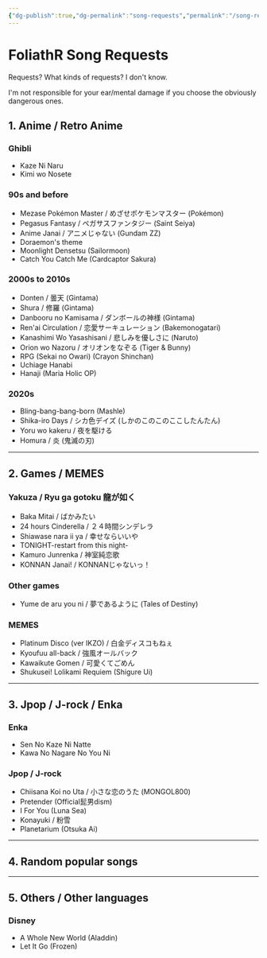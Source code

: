 ```yaml
---
{"dg-publish":true,"dg-permalink":"song-requests","permalink":"/song-requests/","dgShowBacklinks":"false","dgShowLocalGraph":"false","dgShowInlineTitle":"false","dgShowFileTree":"false","dgEnableSearch":"false","noteIcon":""}
---
```


# FoliathR Song Requests
Requests? What kinds of requests? I don't know.

I'm not responsible for your ear/mental damage if you choose the obviously dangerous ones.
## 1. Anime / Retro Anime
### Ghibli
- Kaze Ni Naru
- Kimi wo Nosete

### 90s and before
- Mezase Pokémon Master / めざせポケモンマスター (Pokémon)
- Pegasus Fantasy / ペガサスファンタジー (Saint Seiya)
- Anime Janai / アニメじゃない (Gundam ZZ)
- Doraemon's theme
- Moonlight Densetsu (Sailormoon)
- Catch You Catch Me (Cardcaptor Sakura)

### 2000s to 2010s
- Donten / 曇天 (Gintama)
- Shura / 修羅 (Gintama)
- Danbooru no Kamisama / ダンボールの神様 (Gintama)
- Ren'ai Circulation / 恋愛サーキュレーション (Bakemonogatari)
- Kanashimi Wo Yasashisani / 悲しみを優しさに (Naruto)
- Orion wo Nazoru / オリオンをなぞる (Tiger & Bunny)
- RPG (Sekai no Owari) (Crayon Shinchan)
- Uchiage Hanabi
- Hanaji (Maria Holic OP)

### 2020s
- Bling-bang-bang-born (Mashle)
- Shika-iro Days / シカ色デイズ (しかのこのこのここしたんたん)
- Yoru wo kakeru / 夜を駆ける
- Homura / 炎 (鬼滅の刃)

---
## 2. Games / MEMES
### Yakuza / Ryu ga gotoku 龍が如く
- Baka Mitai / ばかみたい
- 24 hours Cinderella / ２４時間シンデレラ
- Shiawase nara ii ya / 幸せならいいや
- TONIGHT-restart from this night-
- Kamuro Junrenka / 神室純恋歌
- KONNAN Janai! / KONNANじゃないっ！

### Other games
- Yume de aru you ni / 夢であるように (Tales of Destiny)

### MEMES
- Platinum Disco (ver IKZO) / 白金ディスコもねぇ
- Kyoufuu all-back / 強風オールバック
- Kawaikute Gomen / 可愛くてごめん
- Shukusei! Lolikami Requiem (Shigure Ui)

---
## 3. Jpop / J-rock / Enka
### Enka
- Sen No Kaze Ni Natte
- Kawa No Nagare No You Ni

### Jpop / J-rock
- Chiisana Koi no Uta / 小さな恋のうた (MONGOL800)
- Pretender (Official髭男dism)
- I For You (Luna Sea)
- Konayuki / 粉雪
- Planetarium (Otsuka Ai)

---
## 4. Random popular songs


---
## 5. Others / Other languages
### Disney
- A Whole New World (Aladdin)
- Let It Go (Frozen)

